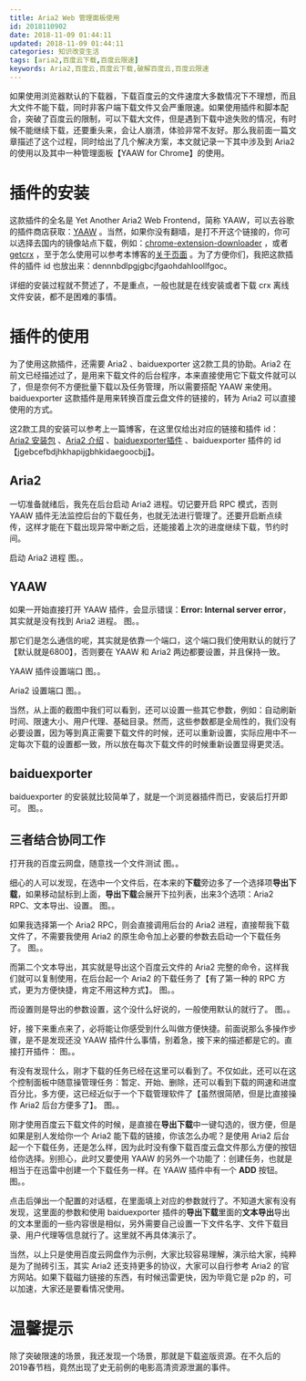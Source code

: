 ```yaml
---
title: Aria2 Web 管理面板使用
id: 2018110902
date: 2018-11-09 01:44:11
updated: 2018-11-09 01:44:11
categories: 知识改变生活
tags: [aria2,百度云下载,百度云限速]
keywords: Aria2,百度云,百度云下载,破解百度云,百度云限速
---
```



如果使用浏览器默认的下载器，下载百度云的文件速度大多数情况下不理想，而且大文件不能下载，同时非客户端下载文件又会严重限速。如果使用插件和脚本配合，突破了百度云的限制，可以下载大文件，但是遇到下载中途失败的情况，有时候不能继续下载，还要重头来，会让人崩溃，体验非常不友好。那么我前面一篇文章描述了这个过程，同时给出了几个解决方案，本文就记录一下其中涉及到 Aria2 的使用以及其中一种管理面板【YAAW for Chrome】的使用。


<!-- more -->


# 插件的安装


这款插件的全名是 Yet Another Aria2 Web Frontend，简称 YAAW，可以去谷歌的插件商店获取：[YAAW](https://chrome.google.com/webstore/detail/yaaw-for-chrome/dennnbdlpgjgbcjfgaohdahloollfgoc?hl=zh-CN) 。当然，如果你没有翻墙，是打不开这个链接的，你可以选择去国内的镜像站点下载，例如：[chrome-extension-downloader](https://chrome-extension-downloader.com) ，或者 [getcrx](http://getcrx.cn/#) ，至于怎么使用可以参考本博客的[关于页面](https://www.playpi.org/about/) 。为了方便你们，我把这款插件的插件 id 也放出来：dennnbdlpgjgbcjfgaohdahloollfgoc。

详细的安装过程就不赘述了，不是重点，一般也就是在线安装或者下载 crx 离线文件安装，都不是困难的事情。


# 插件的使用


为了使用这款插件，还需要 Aria2 、baiduexporter 这2款工具的协助。Aria2 在前文已经描述过了，是用来下载文件的后台程序，本来直接使用它下载文件就可以了，但是奈何不方便批量下载以及任务管理，所以需要搭配 YAAW 来使用。baiduexporter 这款插件是用来转换百度云盘文件的链接的，转为 Aria2 可以直接使用的方式。

这2款工具的安装可以参考上一篇博客，在这里仅给出对应的链接和插件 id：[Aria2 安装包](https://github.com/aria2/aria2/releases) 、[Aria2 介绍](https://aria2.github.io/) 、[baiduexporter插件](https://chrome.google.com/webstore/detail/baiduexporter/jgebcefbdjhkhapijgbhkidaegoocbjj?hl=zh-CN) 、baiduexporter 插件的 id【jgebcefbdjhkhapijgbhkidaegoocbjj】。

## Aria2

一切准备就绪后，我先在后台启动 Aria2 进程。切记要开启 RPC 模式，否则 YAAW 插件无法监控后台的下载任务，也就无法进行管理了。还要开启断点续传，这样才能在下载出现异常中断之后，还能接着上次的进度继续下载，节约时间。

启动 Aria2 进程
图。。

## YAAW

如果一开始直接打开 YAAW 插件，会显示错误：**Error: Internal server error**，其实就是没有找到 Aria2 进程。
图。。

那它们是怎么通信的呢，其实就是依靠一个端口，这个端口我们使用默认的就行了【默认就是6800】，否则要在 YAAW 和 Aria2 两边都要设置，并且保持一致。

YAAW 插件设置端口
图。。

Aria2 设置端口
图。。

当然，从上面的截图中我们可以看到，还可以设置一些其它参数，例如：自动刷新时间、限速大小、用户代理、基础目录。然而，这些参数都是全局性的，我们没有必要设置，因为等到真正需要下载文件的时候，还可以重新设置，实际应用中不一定每次下载的设置都一致，所以放在每次下载文件的时候重新设置显得更灵活。

## baiduexporter

baiduexporter 的安装就比较简单了，就是一个浏览器插件而已，安装后打开即可。
图。。

## 三者结合协同工作

打开我的百度云网盘，随意找一个文件测试
图。。

细心的人可以发现，在选中一个文件后，在本来的**下载**旁边多了一个选择项**导出下载**，如果移动鼠标到上面，**导出下载**会展开下拉列表，出来3个选项：Aria2 RPC、文本导出、设置。
图。。

如果我选择第一个 Aria2 RPC，则会直接调用后台的 Aria2 进程，直接帮我下载文件了，不需要我使用 Aria2 的原生命令加上必要的参数去启动一个下载任务了。
图。。

而第二个文本导出，其实就是导出这个百度云文件的 Aria2 完整的命令，这样我们就可以复制使用，在后台起一个 Aria2 的下载任务了【有了第一种的 RPC 方式，更为方便快捷，肯定不用这种方式】。
图。。

而设置则是导出的参数设置，这个没什么好说的，一般使用默认的就行了。
图。。

好，接下来重点来了，必将能让你感受到什么叫做方便快捷。前面说那么多操作步骤，是不是发现还没 YAAW 插件什么事情，别着急，接下来的描述都是它的。直接打开插件：
图。。

有没有发现什么，刚才下载的任务已经在这里可以看到了。不仅如此，还可以在这个控制面板中随意操管理任务：暂定、开始、删除，还可以看到下载的网速和进度百分比，多方便，这已经近似于一个下载管理软件了【虽然很简陋，但是比直接操作 Aria2 后台方便多了】。
图。。

刚才使用百度云下载文件的时候，是直接在**导出下载**中一键勾选的，很方便，但是如果是别人发给你一个 Aria2 能下载的链接，你该怎么办呢？是使用 Aria2 后台起一个下载任务，还是怎么样，因为此时没有像下载百度云盘文件那么方便的按钮给你选择。别担心，此时又要使用 YAAW 的另外一个功能了：创建任务，也就是相当于在迅雷中创建一个下载任务一样。在 YAAW 插件中有一个 **ADD** 按钮。
图。。

点击后弹出一个配置的对话框，在里面填上对应的参数就行了。不知道大家有没有发现，这里面的参数和使用 baiduexporter 插件的**导出下载**里面的**文本导出**导出的文本里面的一些内容很是相似，另外需要自己设置一下文件名字、文件下载目录、用户代理等信息就行了。这里就不再具体演示了。

当然，以上只是使用百度云网盘作为示例，大家比较容易理解，演示给大家，纯粹是为了抛砖引玉，其实 Aria2 还支持更多的协议，大家可以自行参考 Aria2 的官方网站。如果下载磁力链接的东西，有时候迅雷更快，因为毕竟它是 p2p 的，可以加速，大家还是要看情况使用。


# 温馨提示


除了突破限速的场景，我还发现一个场景，那就是下载盗版资源。在不久后的2019春节档，竟然出现了史无前例的电影高清资源泄漏的事件。

